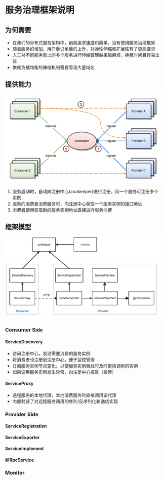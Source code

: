 # 服务治理框架说明

## 为何需要

* 在我们的分布式服务架构中，前期追求速度和简单，没有使用服务治理框架
* 随着服务的增加，用户量订单量的上升，对弹性伸缩和扩展性有了更高要求
* 人工对不同服务器上的多个服务进行伸缩管理越来越麻烦，耗费时间且容易出错
* 依赖负载均衡的伸缩机制需要管理大量域名

## 提供能力

![main](services-governance-main.png)

1. 服务启动时，自动向注册中心(zookeeper)进行注册，同一个服务可注册多个实例
2. 服务的消费者消费服务时，向注册中心获取一个服务实例的接口地址
3. 消费者使用获取到的服务实例地址直接进行服务消费

## 框架模型

![model](services-governance-model.png)

### Consumer Side

#### ServiceDiscovery

* 访问注册中心，发现需要消费的服务实例
* 将消费者也注册到注册中心，便于监控管理
* 订阅服务实例节点变化，以便服务实例离线时及时更换调用的实例
* 如果调用服务实例发生异常，向注册中心报告（投票）

#### ServiceProxy

* 远程服务的本地代理，本地消费服务时直接调用该代理
* 内部封装了对远程服务调用的序列/反序列化和通信实现

### Provider Side

#### ServiceRegistration

#### ServiceExporter

#### ServiceImplement

#### @RpcService

### Monitor
